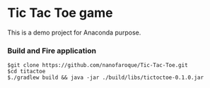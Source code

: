 # Tic Tac Toe game
This is a demo project for Anaconda purpose. 

### Build and Fire application
```$xslt
$git clone https://github.com/nanofaroque/Tic-Tac-Toe.git
$cd titactoe
$./gradlew build && java -jar ./build/libs/tictoctoe-0.1.0.jar

```
